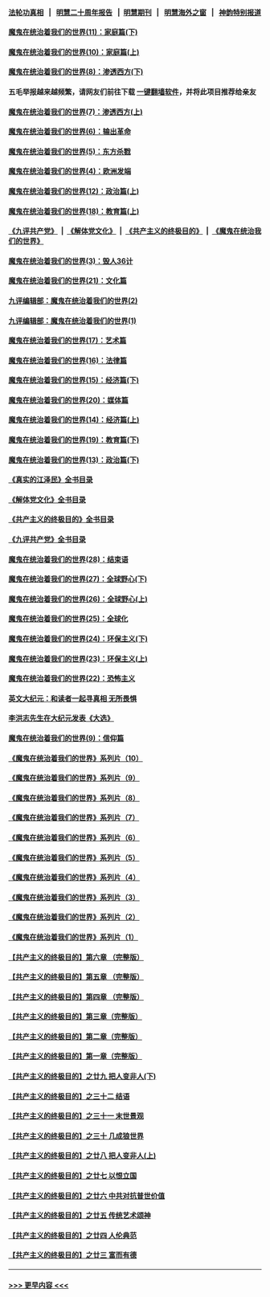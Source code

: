 #### [法轮功真相](https://github.com/gfw-breaker/truth/blob/master/README.md?t=0) &nbsp;&nbsp;|&nbsp;&nbsp; [明慧二十周年报告](https://github.com/gfw-breaker/mh-reports/blob/master/README.md?t=0) &nbsp;&nbsp;|&nbsp;&nbsp;[明慧期刊](https://github.com/gfw-breaker/mh-qikan) &nbsp;&nbsp;|&nbsp;&nbsp; [明慧海外之窗](https://github.com/gfw-breaker/mh-news/blob/master/README.md?t=0) &nbsp;&nbsp;|&nbsp;&nbsp; [神韵特别报道](https://github.com/gfw-breaker/mh-news/blob/master/shenyun.md?t=0)
#### [魔鬼在统治着我们的世界(11)：家庭篇(下)](../pages/nsc422/n10440961.md?t=12050150) 
#### [魔鬼在统治着我们的世界(10)：家庭篇(上)](../pages/nsc422/n10435448.md?t=12050150) 
#### [魔鬼在统治着我们的世界(8)：渗透西方(下)](../pages/nsc422/n10429603.md?t=12050150) 
#### 五毛举报越来越频繁，请网友们前往下载 [一键翻墙软件](https://github.com/gfw-breaker/ssr-accounts)，并将此项目推荐给亲友
#### [魔鬼在统治着我们的世界(7)：渗透西方(上)](../pages/nsc422/n10426013.md?t=12050150) 
#### [魔鬼在统治着我们的世界(6)：输出革命](../pages/nsc422/n10421536.md?t=12050150) 
#### [魔鬼在统治着我们的世界(5)：东方杀戮](../pages/nsc422/n10417707.md?t=12050150) 
#### [魔鬼在统治着我们的世界(4)：欧洲发端](../pages/nsc422/n10414890.md?t=12050150) 
#### [魔鬼在统治着我们的世界(12)：政治篇(上)](../pages/nsc422/n10444576.md?t=12050150) 
#### [魔鬼在统治着我们的世界(18)：教育篇(上)](../pages/nsc422/n10526970.md?t=12050150) 
#### [《九评共产党》](https://github.com/begood0513/9ping.md/blob/master/README.md) &nbsp;|&nbsp; [《解体党文化》](../../../../jtdwh.md/blob/master/README.md)  &nbsp;|&nbsp; [《共产主义的终极目的》](../../../../gczydzjmd.md/blob/master/README.md) &nbsp;|&nbsp; [《魔鬼在统治我们的世界》](../../../../mgztzwmdsj.md/blob/master/README.md) 
#### [魔鬼在统治着我们的世界(3)：毁人36计](../pages/nsc422/n10411583.md?t=12050150) 
#### [魔鬼在统治着我们的世界(21)：文化篇](../pages/nsc422/n10597706.md?t=12050150) 
#### [九评编辑部：魔鬼在统治着我们的世界(2)](../pages/nsc422/n10410036.md?t=12050150) 
#### [九评编辑部：魔鬼在统治着我们的世界(1)](../pages/nsc422/n10406825.md?t=12050150) 
#### [魔鬼在统治着我们的世界(17)：艺术篇](../pages/nsc422/n10499093.md?t=12050150) 
#### [魔鬼在统治着我们的世界(16)：法律篇](../pages/nsc422/n10485969.md?t=12050150) 
#### [魔鬼在统治着我们的世界(15)：经济篇(下)](../pages/nsc422/n10469975.md?t=12050150) 
#### [魔鬼在统治着我们的世界(20)：媒体篇](../pages/nsc422/n10586579.md?t=12050150) 
#### [魔鬼在统治着我们的世界(14)：经济篇(上)](../pages/nsc422/n10457370.md?t=12050150) 
#### [魔鬼在统治着我们的世界(19)：教育篇(下)](../pages/nsc422/n10564808.md?t=12050150) 
#### [魔鬼在统治着我们的世界(13)：政治篇(下)](../pages/nsc422/n10448270.md?t=12050150) 
#### [《真实的江泽民》全书目录](../pages/nsc422/n13721399.md?t=12050150) 
#### [《解体党文化》全书目录](../pages/nsc422/n13721157.md?t=12050150) 
#### [《共产主义的终极目的》全书目录](../pages/nsc422/n13721048.md?t=12050150) 
#### [《九评共产党》全书目录](../pages/nsc422/n13708085.md?t=12050150) 
#### [魔鬼在统治着我们的世界(28)：结束语](../pages/nsc422/n10936246.md?t=12050150) 
#### [魔鬼在统治着我们的世界(27)：全球野心(下)](../pages/nsc422/n10928319.md?t=12050150) 
#### [魔鬼在统治着我们的世界(26)：全球野心(上)](../pages/nsc422/n10900318.md?t=12050150) 
#### [魔鬼在统治着我们的世界(25)：全球化](../pages/nsc422/n10788205.md?t=12050150) 
#### [魔鬼在统治着我们的世界(24)：环保主义(下)](../pages/nsc422/n10695307.md?t=12050150) 
#### [魔鬼在统治着我们的世界(23)：环保主义(上)](../pages/nsc422/n10688613.md?t=12050150) 
#### [魔鬼在统治着我们的世界(22)：恐怖主义](../pages/nsc422/n10614727.md?t=12050150) 
#### [英文大纪元：和读者一起寻真相 无所畏惧](../pages/nsc422/n12542027.md?t=12050150) 
#### [李洪志先生在大纪元发表《大选》](../pages/nsc422/n12534746.md?t=12050150) 
#### [魔鬼在统治着我们的世界(9)：信仰篇](../pages/nsc422/n10432159.md?t=12050150) 
#### [《魔鬼在统治着我们的世界》系列片（10）](../pages/nsc422/n12292670.md?t=12050150) 
#### [《魔鬼在统治着我们的世界》系列片（9）](../pages/nsc422/n12290859.md?t=12050150) 
#### [《魔鬼在统治着我们的世界》系列片（8）](../pages/nsc422/n12287445.md?t=12050150) 
#### [《魔鬼在统治着我们的世界》系列片（7）](../pages/nsc422/n12283425.md?t=12050150) 
#### [《魔鬼在统治着我们的世界》系列片（6）](../pages/nsc422/n12282314.md?t=12050150) 
#### [《魔鬼在统治着我们的世界》系列片（5）](../pages/nsc422/n12281419.md?t=12050150) 
#### [《魔鬼在统治着我们的世界》系列片（4）](../pages/nsc422/n12274024.md?t=12050150) 
#### [《魔鬼在统治着我们的世界》系列片（3）](../pages/nsc422/n12271322.md?t=12050150) 
#### [《魔鬼在统治着我们的世界》系列片（2）](../pages/nsc422/n12269049.md?t=12050150) 
#### [《魔鬼在统治着我们的世界》系列片（1）](../pages/nsc422/n12267575.md?t=12050150) 
#### [【共产主义的终极目的】第六章 （完整版）](../pages/nsc422/n11428913.md?t=12050150) 
#### [【共产主义的终极目的】第五章 （完整版）](../pages/nsc422/n11428912.md?t=12050150) 
#### [【共产主义的终极目的】第四章 （完整版）](../pages/nsc422/n11428907.md?t=12050150) 
#### [【共产主义的终极目的】第三章（完整版）](../pages/nsc422/n11428848.md?t=12050150) 
#### [【共产主义的终极目的】第二章（完整版）](../pages/nsc422/n11428831.md?t=12050150) 
#### [【共产主义的终极目的】第一章（完整版）](../pages/nsc422/n11417651.md?t=12050150) 
#### [【共产主义的终极目的】之廿九 把人变非人(下)](../pages/nsc422/n11344140.md?t=12050150) 
#### [【共产主义的终极目的】之三十二 结语](../pages/nsc422/n11360535.md?t=12050150) 
#### [【共产主义的终极目的】之三十一 末世景观](../pages/nsc422/n11351129.md?t=12050150) 
#### [【共产主义的终极目的】之三十 几成狼世界](../pages/nsc422/n11348280.md?t=12050150) 
#### [【共产主义的终极目的】之廿八 把人变非人(上)](../pages/nsc422/n11340492.md?t=12050150) 
#### [【共产主义的终极目的】之廿七 以恨立国](../pages/nsc422/n11336944.md?t=12050150) 
#### [【共产主义的终极目的】之廿六 中共对抗普世价值](../pages/nsc422/n11324785.md?t=12050150) 
#### [【共产主义的终极目的】之廿五 传统艺术颂神](../pages/nsc422/n11296396.md?t=12050150) 
#### [【共产主义的终极目的】之廿四 人伦典范](../pages/nsc422/n11296397.md?t=12050150) 
#### [【共产主义的终极目的】之廿三 富而有德](../pages/nsc422/n11283598.md?t=12050150) 

----
#### [ >>> 更早内容 <<< ](../indexes/nsc422-earlier.md)

